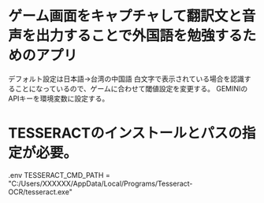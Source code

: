 # ゲーム画面をキャプチャして翻訳文と音声を出力することで外国語を勉強するためのアプリ
デフォルト設定は日本語->台湾の中国語
白文字で表示されている場合を認識することになっているので、ゲームに合わせて閾値設定を変更する。
GEMINIのAPIキーを環境変数に設定する。

# TESSERACTのインストールとパスの指定が必要。
.env
TESSERACT_CMD_PATH = "C:/Users/XXXXXX/AppData/Local/Programs/Tesseract-OCR/tesseract.exe"